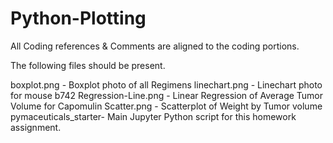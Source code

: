 # Python-Plotting

All Coding references & Comments are aligned to the coding portions.

The following files should be present. 

boxplot.png - Boxplot photo of all Regimens
linechart.png - Linechart photo for mouse b742
Regression-Line.png - Linear Regression of Average Tumor Volume for Capomulin
Scatter.png - Scatterplot of Weight by Tumor volume
pymaceuticals_starter- Main Jupyter Python script for this homework assignment.  




